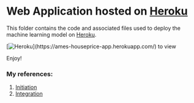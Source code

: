 # Web Application hosted on [Heroku](https://www.heroku.com)

This folder contains the code and associated files used to deploy the machine learning model on [Heroku](https://www.heroku.com). 

<!--https://pyheroku-badge.herokuapp.com/ -->
[![Heroku](https://pyheroku-badge.herokuapp.com/?app=ames-houseprice-app&style=flat&color='green')](https://ames-houseprice-app.herokuapp.com/) to view

Enjoy!

### My references:
1. [Initiation](https://towardsdatascience.com/a-quick-tutorial-on-how-to-deploy-your-streamlit-app-to-heroku-874e1250dadd)
1. [Integration](https://www.analyticsvidhya.com/blog/2021/06/deploy-your-ml-dl-streamlit-application-on-heroku/)
